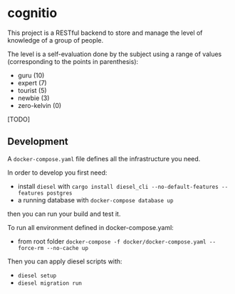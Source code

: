 # cognitio

This project is a RESTful backend to store and manage the level of knowledge of a group of people.

The level is a self-evaluation done by the subject using a range of values (corresponding to the points in parenthesis):

- guru        (10)
- expert       (7)
- tourist      (5)
- newbie       (3)
- zero-kelvin  (0)

[TODO]

## Development

A `docker-compose.yaml` file defines all the infrastructure you need.

In order to develop you first need:

- install `diesel` with `cargo install diesel_cli --no-default-features --features postgres`
- a running database with `docker-compose database up`

then you can run your build and test it.

To run all environment defined in docker-compose.yaml:

- from root folder `docker-compose -f docker/docker-compose.yaml --force-rm --no-cache up`

Then you can apply diesel scripts with:

- `diesel setup`
- `diesel migration run`
